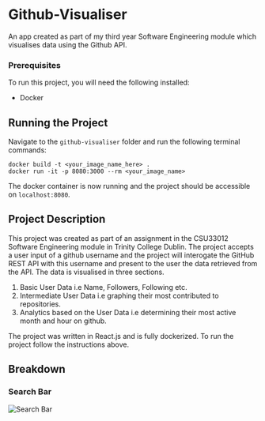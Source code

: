 # Github-Visualiser
An app created as part of my third year Software Engineering module which visualises data using the Github API.
### Prerequisites
To run this project, you will need the following installed:

- Docker

## Running the Project
Navigate to the `github-visualiser` folder and run the following terminal commands:

```
docker build -t <your_image_name_here> .
docker run -it -p 8080:3000 --rm <your_image_name>
```
The docker container is now running and the project should be accessible on `localhost:8080`.

## Project Description
This project was created as part of an assignment in the CSU33012 Software Engineering module in Trinity College Dublin. The project accepts a user input of a github username and the project will interogate the GitHub REST API with this username and present to the user the data retrieved from the API. The data is visualised in three sections.

1. Basic User Data i.e Name, Followers, Following etc.
2. Intermediate User Data i.e graphing their most contributed to repositories.
3. Analytics based on the User Data i.e determining their most active month and hour on github.

The project was written in React.js and is fully dockerized. To run the project follow the instructions above.

## Breakdown

### Search Bar
![Search Bar](imgages/searchbar.gif)
